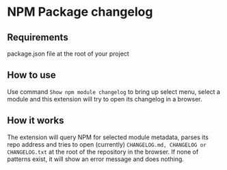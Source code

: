 # NPM Package changelog

## Requirements

package.json file at the root of your project

## How to use

Use command `Show npm module changelog` to bring up select menu, select a module and this extension will try to open its changelog in a browser.

## How it works

The extension will query NPM for selected module metadata, parses its repo address and tries to open (currently) `CHANGELOG.md, CHANGELOG or CHANGELOG.txt` at the root of the repository in the browser. If none of patterns exist, it will show an error message and does nothing.
